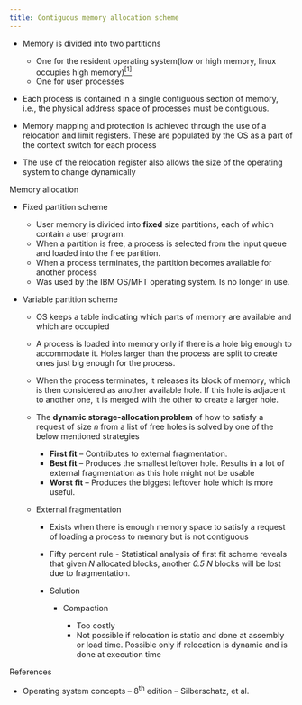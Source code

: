 ```yaml
---
title: Contiguous memory allocation scheme
---
```


-   Memory is divided into two partitions

    -   One for the resident operating system(low or high memory, linux
        occupies high
        memory)[<sup>\[1\]</sup>](http://en.wikipedia.org/wiki/High_memory)
    -   One for user processes

-   Each process is contained in a single contiguous section of memory,
    i.e., the physical address space of processes must be contiguous.

-   Memory mapping and protection is achieved through the use of a
    relocation and limit registers. These are populated by the OS as a
    part of the context switch for each process

-   The use of the relocation register also allows the size of the
    operating system to change dynamically

Memory allocation

-   Fixed partition scheme

    -   User memory is divided into **fixed** size partitions, each of
        which contain a user program.
    -   When a partition is free, a process is selected from the input
        queue and loaded into the free partition.
    -   When a process terminates, the partition becomes available for
        another process
    -   Was used by the IBM OS/MFT operating system. Is no longer in
        use.

-   Variable partition scheme

    -   OS keeps a table indicating which parts of memory are available
        and which are occupied

    -   A process is loaded into memory only if there is a hole big
        enough to accommodate it. Holes larger than the process are
        split to create ones just big enough for the process.

    -   When the process terminates, it releases its block of memory,
        which is then considered as another available hole. If this hole
        is adjacent to another one, it is merged with the other to
        create a larger hole.

    -   The **dynamic storage-allocation problem** of how to satisfy a
        request of size *n* from a list of free holes is solved by one
        of the below mentioned strategies

        -   **First fit** – Contributes to external fragmentation.
        -   **Best fit** – Produces the smallest leftover hole. Results
            in a lot of external fragmentation as this hole might not be
            usable
        -   **Worst fit** – Produces the biggest leftover hole which is
            more useful.

    -   External fragmentation

        -   Exists when there is enough memory space to satisfy a
            request of loading a process to memory but is not contiguous

        -   Fifty percent rule - Statistical analysis of first fit
            scheme reveals that given *N* allocated blocks, another *0.5
            N* blocks will be lost due to fragmentation.

        -   Solution

            -   Compaction

                -   Too costly
                -   Not possible if relocation is static and done at
                    assembly or load time. Possible only if relocation
                    is dynamic and is done at execution time

References

-   Operating system concepts – 8<sup>th</sup> edition – Silberschatz,
    et al.

